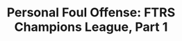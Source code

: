 ---
layout: post
title: "Personal Foul Offense: FTRS Champions League, Part 1"
description: "Yeah, we do soccer now too — who knew?"
permalink: https://www.fromtherumbleseat.com/2020/3/26/21194708/personal-foul-offense-ftrs-champions-league-part-1-fifa-ucl-uefa-europa-major-league-soccer-emls
---